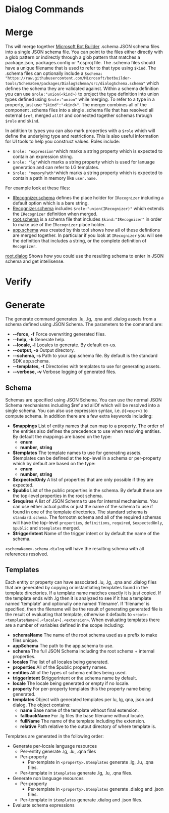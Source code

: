 # Dialog Commands

# Merge

Ths will merge together [Microsoft Bot Builder](https://github.com/Microsoft/BotBuilder) .schema JSON schema files into a single JSON schema file. You can point to the files either directly with a glob pattern or indirectly through a glob pattern that matches a package.json, packages.config or \*.csproj file. The .schema files should have a unique filename that is used to refer to that type using `$kind`. The .schema files can optionally include a `$schema: "https://raw.githubusercontent.com/Microsoft/botbuilder-tools/SchemaGen/packages/DialogSchema/src/dialogSchema.schema"` which defines the schema they are validated against. Within a schema definition you can use `$role:"union(<kind>)` to project the type definition into union types defined using `$role:"union"` while merging. To refer to a type in a property, just use `"$kind":"<kind>"`. The merger combines all of the component .schema files into a single .schema file that has resolved all external `$ref`, merged `allOf` and connected together schemas through `$role` and `$kind`.

In addition to types you can also mark properties with a `$role` which will define the underlying type and restrictions. This is also useful information for UI tools to help you construct values. Roles include:

- `$role: "expression"`which marks a string property which is expected to contain an expression string.
- `$role: "lg"`which marks a string property which is used for lanuage generation and can refer to LG templates.
- `$role: "memoryPath"`which marks a string property which is expected to contain a path in memory like `user.name`.

For example look at these files:

- [IRecognizer.schema](test/schemas/IRecognizer.schema) defines the place holder for `IRecognizer` including a default option which is a bare string.
- [Recognizer.schema](test/schemas/Recognizer.schema) includes `$role:"union(IRecognizer)"` which extends the `IRecognizer` definition when merged.
- [root.schema](test/schemas/root.schema) is a schema file that includes `$kind:"IRecognizer"` in order to make use of the `IRecognizer` place holder.
- [app.schema](test/examples/app.schema) was created by this tool shows how all of these defintions are merged together. In particular if you look at `IRecognizer` you will see the definition that includes a string, or the complete definition of `Recognizer`.

[root.dialog](test/examples/root.dialog) Shows how you could use the resulting schema to enter in JSON schema and get intellisense.

# Verify

# Generate

The generate command generates .lu, .lg, .qna and .dialog assets from a schema defined using JSON Schema. The parameters to the command are:

- **--force, -f** Force overwriting generated files.
- **--help, -h** Generate help.
- **--locale, -l** Locales to generate. By default en-us.
- **--output, -o** Output directory.
- **--schema, -s** Path to your app.schema file. By default is the standard SDK app.schema.
- **--templates, -t** Directories with templates to use for generating assets.
- **--verbose, -v** Verbose logging of generated files.

## Schema

Schemas are specified using JSON Schema. You can use the normal JSON Schema mechanisms including \$ref and allOf which will be resolved into a single schema. 
You can also use expression syntax, i.e. `@{<expr>}` to compute schema. 
In addition there are a few extra keywords including:

- **\$mappings** List of entity names that can map to a property. The order of the entities also defines the precedence to use when resolving entities. By default the mappings are based on the type:
  - **enum**
  - **number**, **string**
- **\$templates** The template names to use for generating assets. \$templates can be defined at the top-level in a schema or per-property which by default are based on the type:
  - **enum**
  - **number**, **string**
- **\$expectedOnly** A list of properties that are only possible if they are expected.
- **\$public** List of the public properties in the schema. By default these are the top-level properties in the root schema.
- **\$requires** A list of JSON Schema to use for internal mechanisms. You can use either actual paths or just the name of the schema to use if found in one of the template directories. The standard schema is `standard.schema`. The forrootm schema and all of the required schemas will have the top-level `properties`, `definitions`, `required`, `$expectedOnly`, `$public` and `$templates` merged.
- **\$triggerIntent** Name of the trigger intent or by default the name of the schema.

`<schemaName>.schema.dialog` will have the resulting schema with all references resolved.

## Templates

Each entity or property can have associated .lu, .lg, .qna and .dialog files that are generated by
copying or instantiating templates found in the template directories. If a template name matches exactly it is
just copied. If the template ends with .lg then it is analyzed to see if it has a template named 'template' and optionally one named 'filename'. If 'filename' is specified, then the filename will be the result of generating generated file is the result of evaluating that template, otherwise it defaults to `<root>-<templateName>[.<locale>].<extension>`. When evaluating templates there are a number of variables defined in the scope including:

- **schemaName** The name of the root schema used as a prefix to make files unique.
- **appSchema** The path to the app.schema to use.
- **schema** The full JSON Schema including the root schema + internal properties.
- **locales** The list of all locales being generated.
- **properties** All of the $public property names.
- **entities** All of the types of schema entities being used.
- **triggerIntent** \$triggerIntent or the schema name by default.
- **locale** The locale being generated or empty if no locale.
- **property** For per-property templates this the property name being generated.
- **templates** Object with generated templates per lu, lg, qna, json and dialog. The object contains:
  - **name** Base name of the template without final extension.
  - **fallbackName** For .lg files the base filename without locale.
  - **fullName** The name of the template including the extension.
  - **relative** Path relative to the output directory of where template is.

Templates are generated in the following order:

- Generate per-locale language resources
  - Per-entity generate .lg, .lu, .qna files
  - Per-property
    - Per-template in `<property>.$templates` generate .lg, .lu, .qna files.
  - Per-template in `$templates` generate .lg, .lu, .qna files.
- Generate non language resources
  - Per-property
    - Per-template in `<property>.$templates` generate .dialog and .json files.
  - Per-template in `$templates` generate .dialog and .json files.
- Evaluate schema expressions
